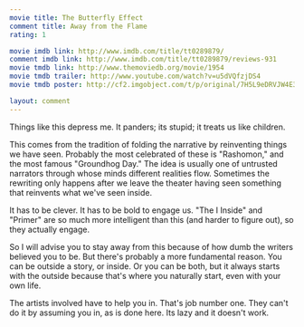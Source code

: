 ```yaml
---
movie title: The Butterfly Effect
comment title: Away from the Flame
rating: 1

movie imdb link: http://www.imdb.com/title/tt0289879/
comment imdb link: http://www.imdb.com/title/tt0289879/reviews-931
movie tmdb link: http://www.themoviedb.org/movie/1954
movie tmdb trailer: http://www.youtube.com/watch?v=u5dVQfzjDS4
movie tmdb poster: http://cf2.imgobject.com/t/p/original/7H5L9eDRVJW4E3wMbVVrJ3IV7bi.jpg

layout: comment
---
```


Things like this depress me. It panders; its stupid; it treats us like children.

This comes from the tradition of folding the narrative by reinventing things we have seen. Probably the most celebrated of these is "Rashomon," and the most famous "Groundhog Day." The idea is usually one of untrusted narrators through whose minds different realities flow. Sometimes the rewriting only happens after we leave the theater having seen something that reinvents what we've seen inside.

It has to be clever. It has to be bold to engage us. "The I Inside" and "Primer" are so much more intelligent than this (and harder to figure out), so they actually engage.

So I will advise you to stay away from this because of how dumb the writers believed you to be. But there's probably a more fundamental reason. You can be outside a story, or inside. Or you can be both, but it always starts with the outside because that's where you naturally start, even with your own life. 

The artists involved have to help you in. That's job number one. They can't do it by assuming you in, as is done here. Its lazy and it doesn't work.